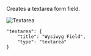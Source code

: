 Creates a textarea form field.

![Textarea](http://space.todaymade.com/todaycms/textarea.jpg)

    "textarea": {
        "title": "Wysiwyg Field",
        "type": "textarea"
    }